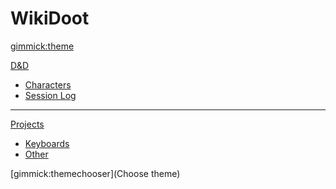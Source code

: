 # WikiDoot

[gimmick:theme](readable)

[D&D]()
  * [Characters](pages/dnd/5e/characters/chars_root.md)
  * [Session Log](pages/dnd/5e/log/log_root.md)
- - - -
[Projects]()
  * [Keyboards](pages/projects/keyboard/kb_root.md)
  * [Other](pages/projects/other/proj_root.md)

[gimmick:themechooser](Choose theme)


